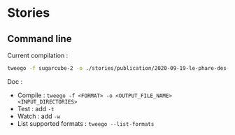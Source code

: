 # Stories

## Command line

Current compilation :

```bash
tweego -f sugarcube-2 -o ./stories/publication/2020-09-19-le-phare-des-brumes/index.html ./addons/scripts/default ./addons/widgets/default ./addons/passages/default ./addons/styles/default ./stories/drafts/2020-09-19-le-phare-des-brumes --head=./addons/head.html -w
```

Doc :

* Compile : `tweego -f <FORMAT> -o <OUTPUT_FILE_NAME> <INPUT_DIRECTORIES>`
* Test : add `-t`
* Watch : add `-w`
* List supported formats : `tweego --list-formats`

